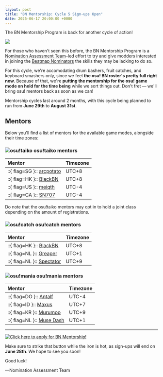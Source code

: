 ```yaml
---
layout: post
title: "BN Mentorship: Cycle 5 Sign-ups Open"
date: 2025-06-17 20:00:00 +0000
---
```


The BN Mentorship Program is back for another cycle of action!

![](/wiki/shared/news/banners/bn-mentorship/banner.jpg)

For those who haven't seen this before, the BN Mentorship Program is a [Nomination Assessment Team](/wiki/People/Nomination_Assessment_Team)–led effort to try and give modders interested in joining the [Beatmap Nominators](/wiki/People/Beatmap_Nominators) the skills they may be lacking to do so.

For this cycle, we're accomodating drum bashers, fruit catches, and keyboard smashers only, since we feel **the osu! BN roster's pretty full right now**. Because of that, we're **putting the mentorship for the osu! game mode on hold for the time being** while we sort things out. Don't fret — we'll bring osu! mentors back as soon as we can!

Mentorship cycles last around 2 months, with this cycle being planned to run from **June 29th** to **August 31st**.

## Mentors

Below you'll find a list of mentors for the available game modes, alongside their time zones:

### ![osu!taiko](/wiki/shared/mode/taiko.png "osu!taiko") osu!taiko mentors

| Mentor | Timezone |
| :-- | :-- |
| ::{ flag=SG }:: [arcpotato](https://osu.ppy.sh/users/12842392) | UTC+8 |
| ::{ flag=HK }:: [BlackBN](https://osu.ppy.sh/users/6291741) | UTC+8 |
| ::{ flag=US }:: [meiqth](https://osu.ppy.sh/users/12565402) | UTC-4 |
| ::{ flag=CA }:: [SN707](https://osu.ppy.sh/users/31404061) | UTC-4 |

Do note that the osu!taiko mentors may opt in to hold a joint class depending on the amount of registrations.

### ![osu!catch](/wiki/shared/mode/catch.png "osu!catch") osu!catch mentors

| Mentor | Timezone |
| :-- | :-- |
| ::{ flag=HK }:: [BlackBN](https://osu.ppy.sh/users/6291741) | UTC+8 |
| ::{ flag=NL }:: [Greaper](https://osu.ppy.sh/users/2369776) | UTC+1 |
| ::{ flag=NL }:: [Spectator](https://osu.ppy.sh/users/702598) | UTC+9 |

### ![osu!mania](/wiki/shared/mode/mania.png "osu!mania") osu!mania mentors

| Mentor | Timezone |
| :-- | :-- |
| ::{ flag=DO }:: [Antalf](https://osu.ppy.sh/users/8793773) | UTC-4 |
| ::{ flag=ID }:: [Maxus](https://osu.ppy.sh/users/4335785) | UTC+7 |
| ::{ flag=KR }:: [Murumoo](https://osu.ppy.sh/users/8001433) | UTC+9 |
| ::{ flag=NL }:: [Muse Dash](https://osu.ppy.sh/users/13695676) | UTC+1 |

---

[![Click here to apply for BN Mentorship!](/wiki/shared/news/banners/bn-mentorship/apply.png)](https://forms.gle/CGh6XqokfQX25m3j9)

Make sure to strike that button while the iron is hot, as sign-ups will end on **June 28th**. We hope to see you soon!

Good luck!

—Nomination Assessment Team
